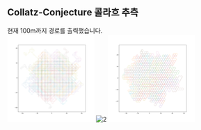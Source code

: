 ## Collatz-Conjecture 콜라흐 추측
현재 100m까지 경로를 출력했습니다.<br>
<img src="graph/plot_1k_90angle.svg" alt="1" width="200"/>
<img src="graph/1k_pi_30angle.svg.svg" alt="2" width="200"/>
<img src="graph/plot_1k_30angle.svg" alt="3" width="200"/>
